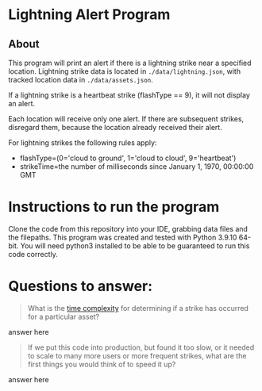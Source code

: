 # Lightning Alert Program

## About

This program will print an alert if there is a lightning strike near a specified location. Lightning strike data is located in `./data/lightning.json`, with tracked location data in `./data/assets.json`.

If a lightning strike is a heartbeat strike (flashType == 9), it will not display an alert. 

Each location will receive only one alert. If there are subsequent strikes, disregard them, because the location already received their alert.

For lightning strikes the following rules apply:
- flashType=(0='cloud to ground', 1='cloud to cloud', 9='heartbeat')
- strikeTime=the number of milliseconds since January 1, 1970, 00:00:00 GMT

# Instructions to run the program

Clone the code from this repository into your IDE, grabbing data files and the filepaths. This program was created and tested with Python 3.9.10 64-bit. You will need python3 installed to be able to be guaranteed to run this code correctly.

# Questions to answer:

> What is the [time complexity](https://en.wikipedia.org/wiki/Time_complexity) for determining if a strike has occurred for a particular asset?

answer here

> If we put this code into production, but found it too slow, or it needed to scale to many more users or more frequent strikes, what are the first things you would think of to speed it up?

answer here